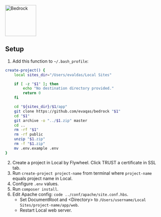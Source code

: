 <p>
    <a href="https://roots.io/bedrock/">
        <img alt="Bedrock" src="https://cdn.roots.io/app/uploads/logo-bedrock.svg" height="100">
    </a>
</p>

## Setup
1. Add this function to ``~/.bash_profile``:
```bash
create-project() {
    local sites_dir="/Users/evaldas/Local Sites"

    if [ -z "$1" ]; then
        echo "No destination directory provided."
        return 0
    fi

    cd "${sites_dir}/$1/app"
    git clone https://github.com/evaqas/bedrock "$1"
    cd "$1"
    git archive -o "../$1.zip" master
    cd ..
    rm -rf "$1"
    rm -rf public
    unzip "$1.zip"
    rm -f "$1.zip"
    mv .env.example .env
}
```
2. Create a project in Local by Flywheel. Click TRUST a certificate in SSL tab.
3. Run ``create-project project-name`` from terminal where ``project-name`` equals project name in Local.
4. Configure ``.env`` values.
5. Run ``composer install``.
6. Edit Apache config: ``code ../conf/apache/site.conf.hbs``.
   - Set DocumentRoot and &lt;Directory&gt; to ``/Users/username/Local Sites/project-name/app/web``.
   - Restart Local web server.

